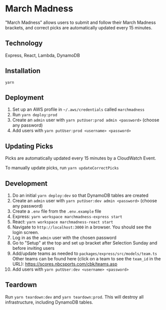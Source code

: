 # March Madness

"March Madness" allows users to submit and follow their March Madness brackets, and correct picks are automatically updated every 15 minutes.

## Technology

Express, React, Lambda, DynamoDB

## Installation

`yarn`

## Deployment

1. Set up an AWS profile in `~/.aws/credentials` called `marchmadness`
2. Run `yarn deploy:prod`
3. Create an `admin` user with `yarn putUser:prod admin <password>` (choose any password)
4. Add users with `yarn putUser:prod <username> <password>`

## Updating Picks

Picks are automatically updated every 15 minutes by a CloudWatch Event.

To manually update picks, run `yarn updateCorrectPicks`

## Development

1. Do an initial `yarn deploy:dev` so that DynamoDB tables are created
2. Create an `admin` user with `yarn putUser:dev admin <password>` (choose any password)
3. Create a `.env` file from the `.env.example` file
4. Express: `yarn workspace marchmadness-express start`
5. React: `yarn workspace marchmadness-react start`
6. Navigate to `http://localhost:3000` in a browser. You should see the login screen.
7. Log in as the `admin` user with the chosen password
8. Go to "Setup" at the top and set up bracket after Selection Sunday and before inviting users
9. Add/update teams as needed to `packages/express/src/models/team.ts`
   Other teams can be found here (click on a team to see the `team_id` in the URL): https://scores.nbcsports.com/cbk/teams.asp
10. Add users with `yarn putUser:dev <username> <password>`

## Teardown

Run `yarn teardown:dev` and `yarn teardown:prod`. This will destroy all infrastructure, including DynamoDB tables.
